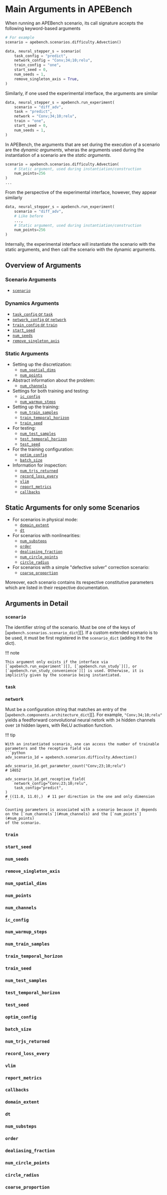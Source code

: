 # Main Arguments in APEBench

When running an APEBench scenario, its call signature accepts the following
keyword-based arguments

```python
# For example
scenario = apebench.scenarios.difficulty.Advection()

data, neural_stepper_s = scenario(
    task_config = "predict",
    network_config = "Conv;34;10;relu",
    train_config = "one",
    start_seed = 0,
    num_seeds = 1,
    remove_singleton_axis = True,
)
```

Similarly, if one used the experimental interface, the arguments are similar

```python
data, neural_stepper_s = apebench.run_experiment(
    scenario = "diff_adv",
    task = "predict",
    network = "Conv;34;10;relu",
    train = "one",
    start_seed = 0,
    num_seeds = 1,
)
```

In APEBench, the arguments that are set during the execution of a scenario are
the *dynamic arguments*, wheras the arguments used during the instantiation of a
scenario are the *static arguments*.

```python
scenario = apebench.scenarios.difficulty.Advection(
    # Static argument, used during instantiation/construction
    num_points=256
)
...
```

From the perspective of the experimental interface, however, they appear
similarly

```python
data, neural_stepper_s = apebench.run_experiment(
    scenario = "diff_adv",
    # Like before
    ...,
    # Static argument, used during instantiation/construction
    num_points=256
)
```

Internally, the experimental interface will instantiate the scenario with the
static arguments, and then call the scenario with the dynamic arguments.

## Overview of Arguments

### Scenario Arguments

- [`scenario`](#scenario)

### Dynamics Arguments

- [`task_config` or `task`](#task)
- [`network_config` or `network`](#network)
- [`train_config` or `train`](#train)
- [`start_seed`](#start_seed)
- [`num_seeds`](#num_seeds)
- [`remove_singleton_axis`](#remove_singleton_axis)

### Static Arguments

- Setting up the discretization:
    - [`num_spatial_dims`](#num_spatial_dims)
    - [`num_points`](#num_points)
- Abstract information about the problem:
    - [`num_channels`](#num_channels)
- Settings for both training and testing:
    - [`ic_config`](#ic_config)
    - [`num_warmup_steps`](#num_warmup_steps)
- Setting up the training:
    - [`num_train_samples`](#num_train_samples)
    - [`train_temporal_horizon`](#train_temporal_horizon)
    - [`train_seed`](#train_seed)
- For testing:
    - [`num_test_samples`](#num_test_samples)
    - [`test_temporal_horizon`](#test_temporal_horizon)
    - [`test_seed`](#test_seed)
- For the training configuration:
    - [`optim_config`](#optim_config)
    - [`batch_size`](#batch_size)
- Information for inspection:
    - [`num_trjs_returned`](#num_trjs_returned)
    - [`record_loss_every`](#record_loss_every)
    - [`vlim`](#vlim)
    - [`report_metrics`](#report_metrics)
    - [`callbacks`](#callbacks)

## Static Arguments for only some Scenarios

- For scenarios in physical mode:
    - [`domain_extent`](#domain_extent)
    - [`dt`](#dt)
- For scenarios with nonlinearities:
    - [`num_substeps`](#num_substeps)
    - [`order`](#order)
    - [`dealiasing_fraction`](#dealiasing_fraction)
    - [`num_circle_points`](#num_circle_points)
    - [`circle_radius`](#circle_radius)
- For scenarios with a simple "defective solver" correction scenario:
    - [`coarse_proportion`](#coarse_proportion)

Moreover, each scenario contains its respective constitutive parameters which are listed in their respective documentation.


## Arguments in Detail

### `scenario`

The identifier string of the scenario. Must be one of the keys of
[`apebench.scenarios.scenario_dict`][]. If a custom extended scenario is to be
used, it must be first registered in the `scenario_dict` (adding it to the
dict).

!!! note

    This argument only exists if the interface via
    [`apebench.run_experiment`][], [`apebench.run_study`][], or
    [`apebench.run_study_convenience`][] is used. Otherwise, it is implicitly given by the scenario being instantiated.

### `task`

### `network`

Must be a configuration string that matches an entry of the
[`apebench.components.architecture_dict`][]. For example, `"Conv;34;10;relu"`
yields a feedforward convolutional neural netork with `34` hidden channels over
`10` hidden layers, with ReLU activation function.

!!! tip

    With an instantiated scenario, one can access the number of trainable
    parameters and the receptive field via
    ```python
    adv_scenario_1d = apebench.scenarios.difficulty.Advection()

    adv_scenario_1d.get_parameter_count("Conv;23;10;relu")
    # 14652

    adv_scenario_1d.get_receptive_field(
        network_config="Conv;23;10;relu",
        task_config="predict",
    )
    # ((11.0, 11.0),)  # 11 per direction in the one and only dimension
    ```

    Counting parameters is associated with a scenario because it depends
    on the [`num_channels`](#num_channels) and the [`num_points`](#num_points)
    of the scenario.


### `train`

### `start_seed`

### `num_seeds`

### `remove_singleton_axis`

### `num_spatial_dims`

### `num_points`

### `num_channels`

### `ic_config`

### `num_warmup_steps`

### `num_train_samples`

### `train_temporal_horizon`

### `train_seed`

### `num_test_samples`

### `test_temporal_horizon`

### `test_seed`

### `optim_config`

### `batch_size`

### `num_trjs_returned`

### `record_loss_every`

### `vlim`

### `report_metrics`

### `callbacks`

### `domain_extent`

### `dt`

### `num_substeps`

### `order`

### `dealiasing_fraction`

### `num_circle_points`

### `circle_radius`

### `coarse_proportion`

